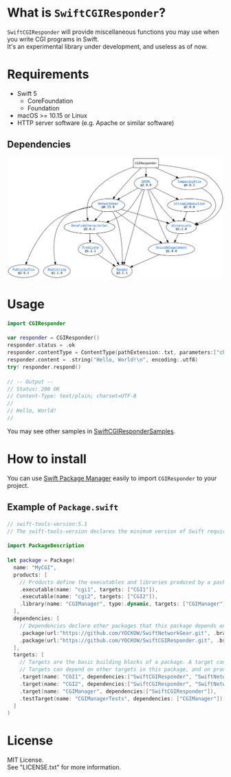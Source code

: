 # What is `SwiftCGIResponder`?
`SwiftCGIResponder` will provide miscellaneous functions you may use when you write CGI programs in Swift.  
It's an experimental library under development, and useless as of now.

# Requirements
* Swift 5
  * CoreFoundation
  * Foundation
* macOS >= 10.15 or Linux
* HTTP server software (e.g. Apache or similar software)

## Dependencies

![Dependencies](./dependencies.svg)


# Usage

```Swift
import CGIResponder

var responder = CGIResponder()
responder.status = .ok
responder.contentType = ContentType(pathExtension:.txt, parameters:["charset":"UTF-8"])!
responder.content = .string("Hello, World!\n", encoding:.utf8)
try! responder.respond()

// -- Output --
// Status: 200 OK
// Content-Type: text/plain; charset=UTF-8
//
// Hello, World!
//
```

You may see other samples in [SwiftCGIResponderSamples](https://github.com/YOCKOW/SwiftCGIResponderSamples).

# How to install

You can use [Swift Package Manager](https://github.com/apple/swift-package-manager) easily to import `CGIResponder` to your project.

## Example of `Package.swift`

```Swift
// swift-tools-version:5.1
// The swift-tools-version declares the minimum version of Swift required to build this package.

import PackageDescription

let package = Package(
  name: "MyCGI",
  products: [
    // Products define the executables and libraries produced by a package, and make them visible to other packages.
    .executable(name: "cgi1", targets: ["CGI1"]),
    .executable(name: "cgi2", targets: ["CGI2"]),
    .library(name: "CGIManager", type:.dynamic, targets: ["CGIManager"]),
  ],
  dependencies: [
    // Dependencies declare other packages that this package depends on.
    .package(url:"https://github.com/YOCKOW/SwiftNetworkGear.git", .branch("master")),
    .package(url:"https://github.com/YOCKOW/SwiftCGIResponder.git", .branch("master")),
  ],
  targets: [
    // Targets are the basic building blocks of a package. A target can define a module or a test suite.
    // Targets can depend on other targets in this package, and on products in packages which this package depends on.
    .target(name: "CGI1", dependencies:["SwiftCGIResponder", "SwiftNetworkGear"]),
    .target(name: "CGI2", dependencies:["SwiftCGIResponder", "SwiftNetworkGear"]),
    .target(name: "CGIManager", dependencies:["SwiftCGIResponder"]),
    .testTarget(name: "CGIManagerTests", dependencies: ["CGIManager"]),
  ]
)
```


# License
MIT License.  
See "LICENSE.txt" for more information.
